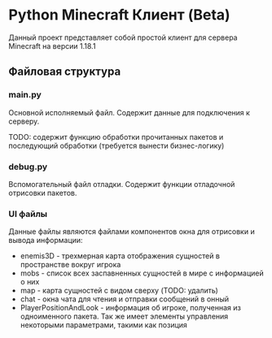# Python Minecraft Клиент (Beta)
Данный проект представляет собой простой клиент для сервера Minecraft на версии 1.18.1

## Файловая структура
### main.py
Основной исполняемый файл. Содержит данные для подключения к серверу.

TODO: содержит функцию обработки прочитанных пакетов и последующий обработки (требуется вынести бизнес-логику)

### debug.py
Вспомогательный файл отладки. Содержит функции отладочной отрисовки пакетов.

### UI файлы

Данные файлы являются файлами компонентов окна для отрисовки и вывода информации:
- enemis3D - трехмерная карта отображения сущностей в пространстве вокруг игрока
- mobs - список всех заспавненных сущностей в мире с информацией о них
- map - карта сущностей с видом сверху (TODO: удалить)
- chat - окна чата для чтения и отправки сообщений в онный
- PlayerPositionAndLook - информация об игроке, полученная из одноименного пакета. Так же имеет элементы управления некоторыми параметрами, такими как позиция
